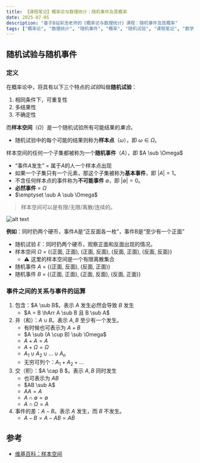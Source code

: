 ```yaml
---
title: 【课程笔记】概率论与数理统计｜随机事件及其概率
date: 2025-07-05
description: "基于B站宋浩老师的《概率论与数理统计》课程：随机事件及其概率"
tags: ["概率论", "数理统计", "随机事件", "概率", "随机试验", "课程笔记", "数学"]
---
```


## 随机试验与随机事件

### 定义
在概率论中，将具有以下三个特点的*试验*叫做**随机试验**：
1. 相同条件下，可重复性
2. 多结果性
3. 不确定性


而**样本空间**（$\Omega$）是一个随机试验所有可能结果的*集合*。
- 随机试验中的每个可能的结果则称为**样本点**（$\omega$），即 $\omega \in \Omega$。

样本空间的任何一个子集都被称为一个**随机事件**（$A$），即 $A \sub \Omega$
  - “事件$A$发生” = 属于$A$的人一个样本点出现
  - 如果一个子集只有一个元素，那这个子集被称为**基本事件**，即 $|A|=1$。
  - 不含任何样本点的事件称为**不可能事件** $\emptyset$，即 $|\emptyset|=0$。
  - **必然事件** = $\Omega$
  - $\emptyset \sub A \sub \Omega$

> 样本空间可以是有限/无限/离散/连续的。

![alt text](/img/contents/样本空间和样本点示意图.png)

**例如**：同时扔两个硬币，事件A是“正反面各一枚”，事件B是“至少有一个正面”
- 随机试验 $E$：同时扔两个硬币，观察正面和反面出现的情况。
- 样本空间 $\Omega$ = {(正面, 正面), (正面, 反面), (反面, 正面), (反面, 反面)}
  - ⚠️ 这里的样本空间是一个有限离散集合
- 随机事件 $A$ = {(正面, 反面), (反面, 正面)}
- 随机事件 $B$ = {(正面, 正面), (正面, 反面), (反面, 正面)}

### 事件之间的关系与事件的运算
1. 包含：$A \sub B$。表示 $A$ 发生必然会导致 $B$ 发生
   - $A = B \hArr A \sub B 且 B \sub A$
2. 并（和）：$A \cup B$。表示 $A, B$ 至少有一个发生。
   - 有时候也可表示为 $A + B$
   - $A \sub (A \cup B) \sub \Omega$
   - $A + A = A$
   - $A + \Omega = \Omega$
   - $A_1 \cup A_2 \cup ... \cup A_n$
   - 无穷可列个：$A_1 + A_2 + ...$
3. 交（积）：$A \cap B $。表示 $A, B$ 同时发生
   - 也可表示为 $AB$
   - $AB \sub A$
   - $AA = A$
   - $A \cap \emptyset = \emptyset$
   - $A \cap \Omega = A$
4. 事件的差：$A - B$。表示 $A$ 发生，而 $B$ 不发生。
   - $A - B = A - AB = A\bar{B}$

## 参考
- [维基百科：样本空间](https://zh.wikipedia.org/wiki/%E6%A0%B7%E6%9C%AC%E7%A9%BA%E9%97%B4)